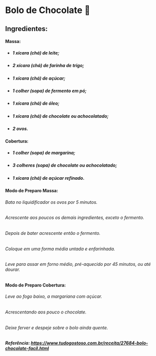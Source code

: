 # Bolo de Chocolate :chocolate_bar:

## Ingredientes: 

#### Massa:

+ ##### 1 xícara (chá) de leite;

+ ##### 2 xícara (chá) de farinha de trigo;

+ ##### 1 xícara (chá) de açúcar;

+ ##### 1 colher (sopa) de fermento em pó;

+ ##### 1 xícara (chá) de óleo;

+ ##### 1 xícara (chá) de chocolate ou achocolatado;

+ ##### 2 ovos.

#### Cobertura:

+ ##### 1 colher (sopa) de margarina;

+ ##### 3 colheres (sopa) de chocolate ou achocolatado;

+ ##### 1 xícara (chá) de açúcar refinado.

#### Modo de Preparo Massa:

###### Bata no liquidificador os ovos por 5 minutos.

###### Acrescente aos poucos os demais ingredientes, exceto o fermento.

###### Depois de bater acrescente então o fermento.

###### Coloque em uma forma média untada e enfarinhada.

###### Leve para assar em forno médio, pré-aquecido por 45 minutos, ou até dourar.

#### Modo de Preparo Cobertura:

###### Leve ao fogo baixo, a margariana com açúcar.

###### Acrescentando aos pouco o chocolate.

###### Deixe ferver e despeje sobre o bolo ainda quente.

##### Referência: https://www.tudogostoso.com.br/receita/27684-bolo-chocolate-facil.html


